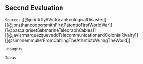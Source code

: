 ## Second Evaluation
`Sources`
[[@johntullyAVictorianEcologicalDisaster]]
[[@jonathancoopersmithFirstPatenttoFirstWorldWar]]
[[@pascalgrisetSubmarineTelegraphCables]]
[[@javiermarquezquevedoTelecommunicationandColonialRivalry]]
[[@simonemmullerFromCablingTheAtlantictoWiringTheWorld]]

`Thoughts`

`Ideas`

